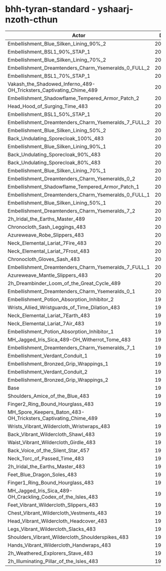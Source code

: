 # bhh-tyran-standard - yshaarj-nzoth-cthun
| Actor | DPS | Increase |
|---|:---:|:---:|
|Embellishment_Blue_Silken_Lining_90%_2|204969|3.00%|
|Embellishment_BSL1_90%_STAP_1|204205|2.62%|
|Embellishment_Blue_Silken_Lining_70%_2|203656|2.34%|
|Embellishment_Dreamtenders_Charm_Ysemeralds_0_FULL_2|203532|2.28%|
|Embellishment_BSL1_70%_STAP_1|203500|2.26%|
|Vakash_the_Shadowed_Inferno_489-OH_Tricksters_Captivating_Chime_489|203414|2.22%|
|Embellishment_Shadowflame_Tempered_Armor_Patch_2|203256|2.14%|
|Head_Hood_of_Surging_Time_483|203131|2.08%|
|Embellishment_BSL1_50%_STAP_1|202819|1.92%|
|Embellishment_Dreamtenders_Charm_Ysemeralds_7_FULL_2|202632|1.83%|
|Embellishment_Blue_Silken_Lining_50%_2|202370|1.70%|
|Back_Undulating_Sporecloak_100%_483|202063|1.54%|
|Embellishment_Blue_Silken_Lining_90%_1|202022|1.52%|
|Back_Undulating_Sporecloak_90%_483|201781|1.40%|
|Back_Undulating_Sporecloak_80%_483|201544|1.28%|
|Embellishment_Blue_Silken_Lining_70%_1|201368|1.19%|
|Embellishment_Dreamtenders_Charm_Ysemeralds_0_2|201228|1.12%|
|Embellishment_Shadowflame_Tempered_Armor_Patch_1|201106|1.06%|
|Embellishment_Dreamtenders_Charm_Ysemeralds_0_FULL_1|200981|1.00%|
|Embellishment_Blue_Silken_Lining_50%_1|200778|0.90%|
|Embellishment_Dreamtenders_Charm_Ysemeralds_7_2|200773|0.89%|
|2h_Iridal_the_Earths_Master_489|200638|0.83%|
|Chronocloth_Sash_Leggings_483|200526|0.77%|
|Azureweave_Robe_Slippers_483|200508|0.76%|
|Neck_Elemental_Lariat_7Fire_483|200392|0.70%|
|Neck_Elemental_Lariat_7Frost_483|200347|0.68%|
|Chronocloth_Gloves_Sash_483|200259|0.64%|
|Embellishment_Dreamtenders_Charm_Ysemeralds_7_FULL_1|200244|0.63%|
|Azureweave_Mantle_Slippers_483|200243|0.63%|
|2h_Dreambinder_Loom_of_the_Great_Cycle_489|200148|0.58%|
|Embellishment_Dreamtenders_Charm_Ysemeralds_0_1|200127|0.57%|
|Embellishment_Potion_Absorption_Inhibitor_2|199939|0.47%|
|Wrists_Allied_Wristguards_of_Time_Dilation_483|199901|0.46%|
|Neck_Elemental_Lariat_7Earth_483|199714|0.36%|
|Neck_Elemental_Lariat_7Air_483|199696|0.35%|
|Embellishment_Potion_Absorption_Inhibitor_1|199567|0.29%|
|MH_Jagged_Iris_Sica_489-OH_Witherrot_Tome_483|199371|0.19%|
|Embellishment_Dreamtenders_Charm_Ysemeralds_7_1|199331|0.17%|
|Embellishment_Verdant_Conduit_1|199150|0.08%|
|Embellishment_Bronzed_Grip_Wrappings_1|199128|0.07%|
|Embellishment_Verdant_Conduit_2|199112|0.06%|
|Embellishment_Bronzed_Grip_Wrappings_2|199087|0.05%|
|Base|198995|0.00%|
|Shoulders_Amice_of_the_Blue_483|198990|0.00%|
|Finger2_Ring_Bound_Hourglass_483|198871|-0.06%|
|MH_Spore_Keepers_Baton_483-OH_Tricksters_Captivating_Chime_489|198734|-0.13%|
|Wrists_Vibrant_Wildercloth_Wristwraps_483|198685|-0.16%|
|Back_Vibrant_Wildercloth_Shawl_483|198585|-0.21%|
|Waist_Vibrant_Wildercloth_Girdle_483|198520|-0.24%|
|Back_Voice_of_the_Silent_Star_457|198479|-0.26%|
|Neck_Torc_of_Passed_Time_483|198425|-0.29%|
|2h_Iridal_the_Earths_Master_483|198419|-0.29%|
|Feet_Blue_Dragon_Soles_483|198389|-0.30%|
|Finger1_Ring_Bound_Hourglass_483|198162|-0.42%|
|MH_Jagged_Iris_Sica_489-OH_Crackling_Codex_of_the_Isles_483|198161|-0.42%|
|Feet_Vibrant_Wildercloth_Slippers_483|198039|-0.48%|
|Chest_Vibrant_Wildercloth_Vestments_483|197919|-0.54%|
|Head_Vibrant_Wildercloth_Headcover_483|197746|-0.63%|
|Legs_Vibrant_Wildercloth_Slacks_483|197658|-0.67%|
|Shoulders_Vibrant_Wildercloth_Shoulderspikes_483|197623|-0.69%|
|Hands_Vibrant_Wildercloth_Handwraps_483|197367|-0.82%|
|2h_Weathered_Explorers_Stave_483|197364|-0.82%|
|2h_Illuminating_Pillar_of_the_Isles_483|196876|-1.06%|
